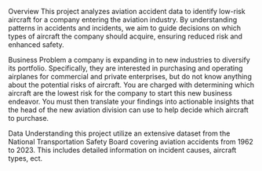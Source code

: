Overview
This project analyzes aviation accident data to identify low-risk aircraft for 
a company entering the aviation industry. By understanding patterns in accidents and 
incidents, we aim to guide decisions on which types of aircraft the company 
should acquire, ensuring reduced risk and enhanced safety.



Business Problem
a company is expanding in to new industries to diversify its portfolio. Specifically, they are 
interested in purchasing and operating airplanes for commercial and private enterprises, but do 
not know anything about the potential risks of aircraft. You are charged with determining which
aircraft are the lowest risk for the company to start this new business endeavor. You must then
translate your findings into actionable insights that the head of the new aviation division can
use to help decide which aircraft to purchase.


Data Understanding
this project utilize an extensive dataset from the National Transportation Safety Board covering aviation 
accidents from 1962 to 2023. This includes detailed information on incident causes, aircraft types, ect.
